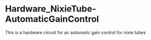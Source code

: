 # Hardware_NixieTube-AutomaticGainControl
This is a hardware circuit for an automatic gain control for nixie tubes
